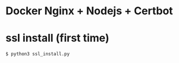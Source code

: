 # Docker Nginx + Nodejs + Certbot

# ssl install (first time)

```bash
$ python3 ssl_install.py
```
